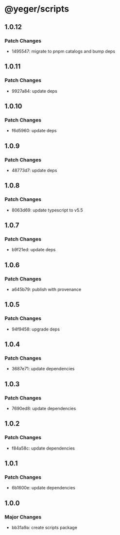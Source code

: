 # @yeger/scripts

## 1.0.12

### Patch Changes

- 1495547: migrate to pnpm catalogs and bump deps

## 1.0.11

### Patch Changes

- 9927a84: update deps

## 1.0.10

### Patch Changes

- f6d5960: update deps

## 1.0.9

### Patch Changes

- 48773d7: update deps

## 1.0.8

### Patch Changes

- 8063d69: update typescript to v5.5

## 1.0.7

### Patch Changes

- b9f21ed: update deps

## 1.0.6

### Patch Changes

- a645b79: publish with provenance

## 1.0.5

### Patch Changes

- 94f9458: upgrade deps

## 1.0.4

### Patch Changes

- 3687e71: update dependencies

## 1.0.3

### Patch Changes

- 7690ed8: update dependencies

## 1.0.2

### Patch Changes

- f84a58c: update dependencies

## 1.0.1

### Patch Changes

- 6b1600e: update dependencies

## 1.0.0

### Major Changes

- bb31a9a: create scripts package
